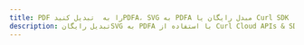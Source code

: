 ---title: PDF را به  تبدیل کنیدPDFA، SVG به PDFA مبدل رایگان یا Curl SDKdescription: تبدیل رایگانSVG به PDFA با استفاده از Curl Cloud APIs & SDK همچنین اسناد PDF را در Cloud ایجاد، ویرایش و رندر کنید.---